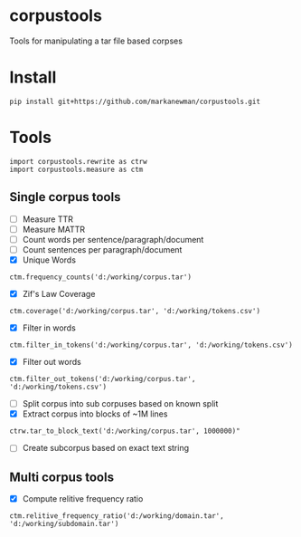 # corpustools

Tools for manipulating a tar file based corpses

# Install

```{shell}
pip install git+https://github.com/markanewman/corpustools.git
```

# Tools

```{py}
import corpustools.rewrite as ctrw
import corpustools.measure as ctm
```

## Single corpus tools

- [ ] Measure TTR
- [ ] Measure MATTR
- [ ] Count words per sentence/paragraph/document
- [ ] Count sentences per paragraph/document
- [x] Unique Words
```{py}
ctm.frequency_counts('d:/working/corpus.tar')
```
- [x] Zif's Law Coverage
```{py}
ctm.coverage('d:/working/corpus.tar', 'd:/working/tokens.csv')
```
- [x] Filter in words
```{py}
ctm.filter_in_tokens('d:/working/corpus.tar', 'd:/working/tokens.csv')
```
- [x] Filter out words
```{py}
ctm.filter_out_tokens('d:/working/corpus.tar', 'd:/working/tokens.csv')
```
- [ ] Split corpus into sub corpuses based on known split
- [x] Extract corpus into blocks of ~1M lines
```{py}
ctrw.tar_to_block_text('d:/working/corpus.tar', 1000000)"
```
- [ ] Create subcorpus based on exact text string

## Multi corpus tools

- [x] Compute relitive frequency ratio
```{py}
ctm.relitive_frequency_ratio('d:/working/domain.tar', 'd:/working/subdomain.tar')
```
